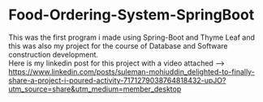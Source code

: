 # Food-Ordering-System-SpringBoot
This was the first program i made using Spring-Boot and Thyme Leaf and this was also my project for the course of Database and Software construction development.<br>
Here is my linkedin post for this project with a video attached --> https://www.linkedin.com/posts/suleman-mohiuddin_delighted-to-finally-share-a-project-i-poured-activity-7171279038764818432-upJO?utm_source=share&utm_medium=member_desktop
